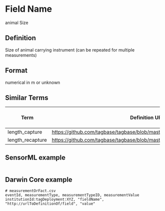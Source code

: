 # Field Name
animal Size

## Definition 
Size of animal carrying instrument (can be repeated for multiple measurements)

## Format
numerical in m or unknown

## Similar Terms 
|Term|Definition URL|Source Vocabulary Publisher/Creator|
|----|----------|-----------------|
|length_capture|https://github.com/tagbase/tagbase/blob/master/eTagMetadataInventory.csv#L64|Tagbase|
|length_recapture|https://github.com/tagbase/tagbase/blob/master/eTagMetadataInventory.csv#L73|Tagbase|

## SensorML example
```xml

```
## Darwin Core example
```csv
# measurementOrFact.csv
eventId, measurementType, measurementTypeID, measurementValue
institutionId:tagDeployment:XYZ, "fieldName", "http://urlToDefinitionOf/field", "value"
```

